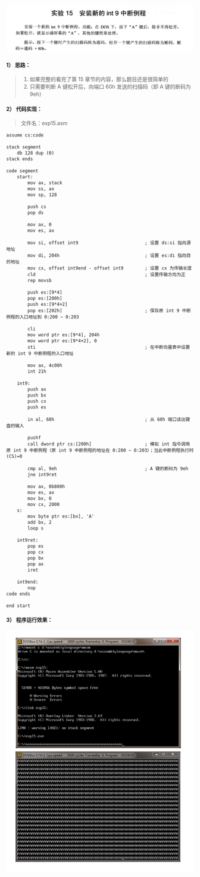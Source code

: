 ![实验15 安装新的 int 9 中断例程](./汇编语言(第3版，王爽著)：实验15-安装新的-int-9-中断例程.assets/17731575-106bd19b66deb520.png)

#### 1） 思路：
> 1. 如果完整的看完了第 15 章节的内容，那么题目还是很简单的
> 2. 只需要判断 A 键松开后，向端口 60h 发送的扫描码（即 A 键的断码为 9eh）

#### 2） 代码实现：
> 文件名：exp15.asm
```
assume cs:code

stack segment
    db 128 dup (0)
stack ends

code segment
    start:
        mov ax, stack
        mov ss, ax
        mov sp, 128

        push cs
        pop ds

        mov ax, 0
        mov es, ax

        mov si, offset int9                         ; 设置 ds:si 指向源地址
        mov di, 204h                                ; 设置 es:di 指向目的地址
        mov cx, offset int9end - offset int9        ; 设置 cx 为传输长度
        cld                                         ; 设置传输方向为正
        rep movsb

        push es:[9*4]
        pop es:[200h]
        push es:[9*4+2]
        pop es:[202h]                               ; 保存原 int 9 中断例程的入口地址到 0:200 ~ 0:203

        cli
        mov word ptr es:[9*4], 204h
        mov word ptr es:[9*4+2], 0
        sti                                         ; 在中断向量表中设置新的 int 9 中断例程的入口地址

        mov ax, 4c00h
        int 21h

    int9:
        push ax
        push bx
        push cx
        push es

        in al, 60h                                  ; 从 60h 端口读出键盘的输入

        pushf
        call dword ptr cs:[200h]                    ; 模拟 int 指令调用原 int 9 中断例程（原 int 9 中断例程的地址在 0:200 ~ 0:203）；当此中断例程执行时 (CS)=0

        cmp al, 9eh                                 ; A 键的断码为 9eh
        jne int9ret

        mov ax, 0b800h
        mov es, ax
        mov bx, 0
        mov cx, 2000
    s:
        mov byte ptr es:[bx], 'A'
        add bx, 2
        loop s

    int9ret:
        pop es
        pop cx
        pop bx
        pop ax
        iret

    int9end:
        nop
code ends

end start
```

#### 3） 程序运行效果：
![程序运行效果](./汇编语言(第3版，王爽著)：实验15-安装新的-int-9-中断例程.assets/17731575-45fc7a1a4f4b424e.png)
